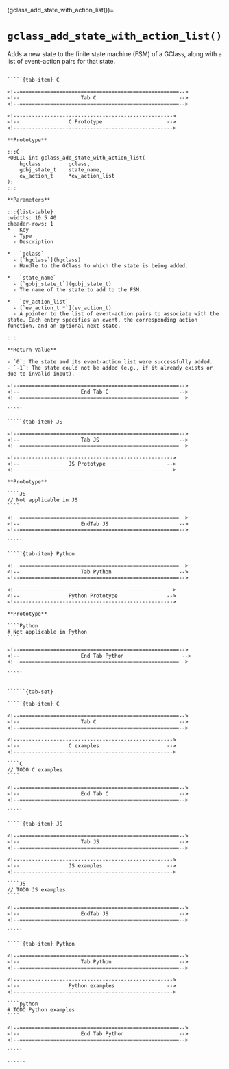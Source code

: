 <!-- ============================================================== -->
(gclass_add_state_with_action_list())=
# `gclass_add_state_with_action_list()`
<!-- ============================================================== -->

Adds a new state to the finite state machine (FSM) of a GClass, along with a list of event-action pairs for that state.

<!------------------------------------------------------------>
<!--                    Prototypes                          -->
<!------------------------------------------------------------>

``````{tab-set}

`````{tab-item} C

<!--====================================================-->
<!--                    Tab C                           -->
<!--====================================================-->

<!---------------------------------------------------->
<!--                C Prototype                     -->
<!---------------------------------------------------->

**Prototype**

:::C
PUBLIC int gclass_add_state_with_action_list(
    hgclass         gclass,
    gobj_state_t    state_name,
    ev_action_t     *ev_action_list
);
:::

**Parameters**

:::{list-table}
:widths: 10 5 40
:header-rows: 1
* - Key
  - Type
  - Description

* - `gclass`
  - [`hgclass`](hgclass)
  - Handle to the GClass to which the state is being added.

* - `state_name`
  - [`gobj_state_t`](gobj_state_t)
  - The name of the state to add to the FSM.

* - `ev_action_list`
  - [`ev_action_t *`](ev_action_t)
  - A pointer to the list of event-action pairs to associate with the state. Each entry specifies an event, the corresponding action function, and an optional next state.

:::

**Return Value**

- `0`: The state and its event-action list were successfully added.  
- `-1`: The state could not be added (e.g., if it already exists or due to invalid input).

<!--====================================================-->
<!--                    End Tab C                       -->
<!--====================================================-->

`````

`````{tab-item} JS

<!--====================================================-->
<!--                    Tab JS                          -->
<!--====================================================-->

<!---------------------------------------------------->
<!--                JS Prototype                    -->
<!---------------------------------------------------->

**Prototype**

````JS
// Not applicable in JS
````

<!--====================================================-->
<!--                    EndTab JS                       -->
<!--====================================================-->

`````

`````{tab-item} Python

<!--====================================================-->
<!--                    Tab Python                      -->
<!--====================================================-->

<!---------------------------------------------------->
<!--                Python Prototype                -->
<!---------------------------------------------------->

**Prototype**

````Python
# Not applicable in Python
````

<!--====================================================-->
<!--                    End Tab Python                   -->
<!--====================================================-->

`````

``````

<!------------------------------------------------------------>
<!--                    Examples                            -->
<!------------------------------------------------------------>

```````{dropdown} Examples

``````{tab-set}

`````{tab-item} C

<!--====================================================-->
<!--                    Tab C                           -->
<!--====================================================-->

<!---------------------------------------------------->
<!--                C examples                      -->
<!---------------------------------------------------->

````C
// TODO C examples
````

<!--====================================================-->
<!--                    End Tab C                       -->
<!--====================================================-->

`````

`````{tab-item} JS

<!--====================================================-->
<!--                    Tab JS                          -->
<!--====================================================-->

<!---------------------------------------------------->
<!--                JS examples                     -->
<!---------------------------------------------------->

````JS
// TODO JS examples
````

<!--====================================================-->
<!--                    EndTab JS                       -->
<!--====================================================-->

`````

`````{tab-item} Python

<!--====================================================-->
<!--                    Tab Python                      -->
<!--====================================================-->

<!---------------------------------------------------->
<!--                Python examples                 -->
<!---------------------------------------------------->

````python
# TODO Python examples
````

<!--====================================================-->
<!--                    End Tab Python                  -->
<!--====================================================-->

`````

``````

```````
